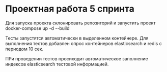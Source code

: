 # Проектная работа 5 спринта

Для запуска проекта склонировать репозиторий и запустить проект docker-compose up -d --build

Тесты запустятся автоматически в выделенном контейнере. Для выполнения тестов добавлен опрос контейнеров elasticsearch и redis  с периодом 10 сек.

ПРи проведении тестов просиходит автоматическое заполнение индексов elasticsearch тестовой информацией.
